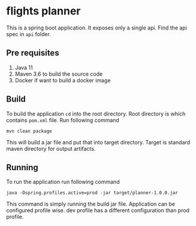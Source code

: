 flights planner
==

This is a spring boot application. It exposes only a single api. Find the api spec in `api` folder.


Pre requisites
--

1. Java 11
2. Maven 3.6 to build the source code
3. Docker if want to build a docker image


Build
--

To build the application `cd` into the root directory. Root directory is which contains `pom.xml` file.
Run following command
```
mvn clean package
```

This will build a jar file and put that into target directory. Target is standard maven directory for output artifacts.

Running
--

To run the application run following command
```
java -Dspring.profiles.active=prod -jar target/planner-1.0.0.jar
```

This command is simply running the build jar file.
Application can be configured profile wise.
dev profile has a different configuration than prod profile.

